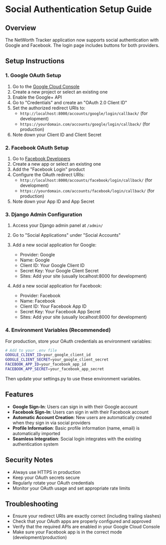 # Social Authentication Setup Guide

## Overview
The NetWorth Tracker application now supports social authentication with Google and Facebook. The login page includes buttons for both providers.

## Setup Instructions

### 1. Google OAuth Setup

1. Go to the [Google Cloud Console](https://console.cloud.google.com/)
2. Create a new project or select an existing one
3. Enable the Google+ API
4. Go to "Credentials" and create an "OAuth 2.0 Client ID"
5. Set the authorized redirect URIs to:
   - `http://localhost:8000/accounts/google/login/callback/` (for development)
   - `https://yourdomain.com/accounts/google/login/callback/` (for production)
6. Note down your Client ID and Client Secret

### 2. Facebook OAuth Setup

1. Go to [Facebook Developers](https://developers.facebook.com/)
2. Create a new app or select an existing one
3. Add the "Facebook Login" product
4. Configure the OAuth redirect URIs:
   - `http://localhost:8000/accounts/facebook/login/callback/` (for development)
   - `https://yourdomain.com/accounts/facebook/login/callback/` (for production)
5. Note down your App ID and App Secret

### 3. Django Admin Configuration

1. Access your Django admin panel at `/admin/`
2. Go to "Social Applications" under "Social Accounts"
3. Add a new social application for Google:
   - Provider: Google
   - Name: Google
   - Client ID: Your Google Client ID
   - Secret Key: Your Google Client Secret
   - Sites: Add your site (usually localhost:8000 for development)

4. Add a new social application for Facebook:
   - Provider: Facebook
   - Name: Facebook
   - Client ID: Your Facebook App ID
   - Secret Key: Your Facebook App Secret
   - Sites: Add your site (usually localhost:8000 for development)

### 4. Environment Variables (Recommended)

For production, store your OAuth credentials as environment variables:

```bash
# Add to your .env file
GOOGLE_CLIENT_ID=your_google_client_id
GOOGLE_CLIENT_SECRET=your_google_client_secret
FACEBOOK_APP_ID=your_facebook_app_id
FACEBOOK_APP_SECRET=your_facebook_app_secret
```

Then update your settings.py to use these environment variables.

## Features

- **Google Sign-In**: Users can sign in with their Google account
- **Facebook Sign-In**: Users can sign in with their Facebook account
- **Automatic Account Creation**: New users are automatically created when they sign in via social providers
- **Profile Information**: Basic profile information (name, email) is automatically imported
- **Seamless Integration**: Social login integrates with the existing authentication system

## Security Notes

- Always use HTTPS in production
- Keep your OAuth secrets secure
- Regularly rotate your OAuth credentials
- Monitor your OAuth usage and set appropriate rate limits

## Troubleshooting

- Ensure your redirect URIs are exactly correct (including trailing slashes)
- Check that your OAuth apps are properly configured and approved
- Verify that the required APIs are enabled in your Google Cloud Console
- Make sure your Facebook app is in the correct mode (development/production) 